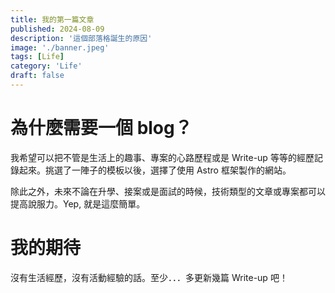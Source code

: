 ```yaml
---
title: 我的第一篇文章
published: 2024-08-09
description: '這個部落格誕生的原因'
image: './banner.jpeg'
tags: [Life]
category: 'Life'
draft: false 
---
```


# 為什麼需要一個 blog？

我希望可以把不管是生活上的趣事、專案的心路歷程或是 Write-up 等等的經歷記錄起來。挑選了一陣子的模板以後，選擇了使用 Astro 框架製作的網站。

除此之外，未來不論在升學、接案或是面試的時候，技術類型的文章或專案都可以提高說服力。Yep, 就是這麼簡單。

# 我的期待

沒有生活經歷，沒有活動經驗的話。至少．．．多更新幾篇 Write-up 吧！